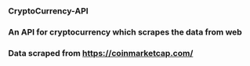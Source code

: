 ### CryptoCurrency-API
### An API for cryptocurrency which scrapes the data from web 
### Data scraped from https://coinmarketcap.com/ 
